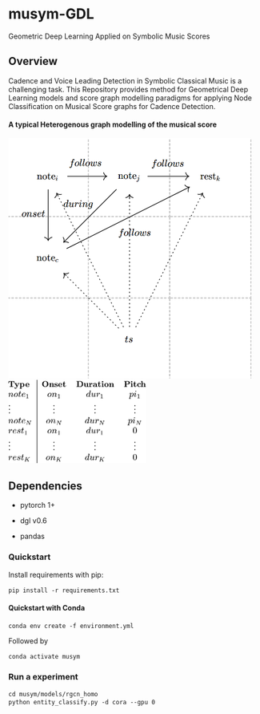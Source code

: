 # musym-GDL
Geometric Deep Learning Applied on Symbolic Music Scores

Overview
--------

Cadence and Voice Leading Detection in Symbolic Classical Music is a challenging task. This Repository provides method for Geometrical Deep Learning models and score graph modelling paradigms for applying Node Classification on Musical Score graphs for Cadence Detection.



#### A typical Heterogenous graph modelling of the musical score

<img src="static/graph_representation.png" alt="score2graph_representation" style="zoom:50%;" />

<img src="static\node_attributes.png" alt="node_attributes" style="zoom:50%;" />



## Dependencies

- pytorch  1+

- dgl v0.6

- pandas

  

### Quickstart

Install requirements with pip: 

```shell
pip install -r requirements.txt
```

#### Quickstart with Conda

```shell
conda env create -f environment.yml
```
Followed by
```shell
conda activate musym
```

### Run a experiment

```shell
cd musym/models/rgcn_homo
python entity_classify.py -d cora --gpu 0
```


